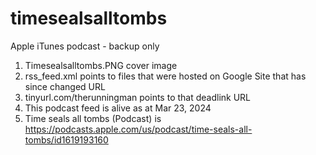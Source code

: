 # timesealsalltombs
Apple iTunes podcast - backup only

1. Timesealsalltombs.PNG cover image
2. rss_feed.xml points to files that were hosted on Google Site that has since changed URL
3. tinyurl.com/therunningman points to that deadlink URL
4. This podcast feed is alive as at Mar 23, 2024
5. Time seals all tombs (Podcast) is https://podcasts.apple.com/us/podcast/time-seals-all-tombs/id1619193160
